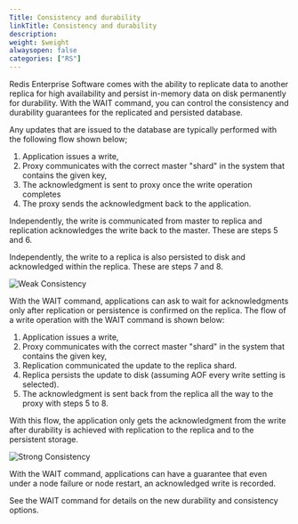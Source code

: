 ```yaml
---
Title: Consistency and durability
linkTitle: Consistency and durability
description:
weight: $weight
alwaysopen: false
categories: ["RS"]
---
```

Redis Enterprise Software comes with the ability to replicate data
to another replica for high availability and persist in-memory data on
disk permanently for durability. With the WAIT command, you can
control the consistency and durability guarantees for the replicated and
persisted database.

Any updates that are issued to the database are typically performed with
the following flow shown below;

1. Application issues a write,
1. Proxy communicates with the correct master "shard" in the system
    that contains the given key,
1. The acknowledgment is sent to proxy once the write operation
    completes
1. The proxy sends the acknowledgment back to the application.

Independently, the write is communicated from master to replica and
replication acknowledges the write back to the master. These are steps 5
and 6.

Independently, the write to a replica is also persisted to disk and
acknowledged within the replica. These are steps 7 and 8.

![Weak Consistency](/images/rs/weak-consistency.png)

With the WAIT command, applications can ask to wait for
acknowledgments only after replication or persistence is confirmed on
the replica. The flow of a write operation with the WAIT command is
shown below:

1. Application issues a write,
1. Proxy communicates with the correct master "shard" in the system
    that contains the given key,
1. Replication communicated the update to the replica shard.
1. Replica persists the update to disk (assuming AOF every write setting
    is selected).
1. The acknowledgment is sent back from the replica all the way to the
    proxy with steps 5 to 8.

With this flow, the application only gets the acknowledgment from the
write after durability is achieved with replication to the replica and to
the persistent storage.

![Strong Consistency](/images/rs/strong-consistency.png)

With the WAIT command, applications can have a guarantee that even under
a node failure or node restart, an acknowledged write is recorded.

See the WAIT command for details on the new durability and
consistency options.
